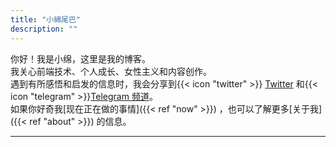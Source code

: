 ```yaml
---
title: "小綿尾巴"
description: ""
---
```


<!-- {{< lead >}} 前端工程师（React & Tailwind） {{< /lead >}} -->

你好！我是小绵，这里是我的博客。  
我关心前端技术、个人成长、女性主义和内容创作。  
遇到有所感悟和启发的信息时，我会分享到{{< icon "twitter" >}} [Twitter](https://twitter.com/cuttondev) 和{{< icon "telegram" >}}[Telegram 频道](https://t.me/cuttontail)。  
如果你好奇我[现在正在做的事情]({{< ref "now" >}}) ，也可以了解更多[关于我]({{< ref "about" >}}) 的信息。

---
